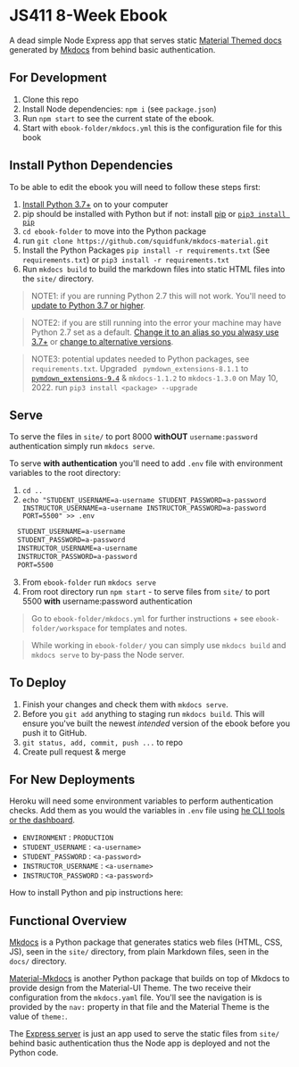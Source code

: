 # JS411 8-Week Ebook

A dead simple Node Express app that serves static [Material Themed docs](https://squidfunk.github.io/mkdocs-material/) generated by [Mkdocs](https://www.mkdocs.org/) from behind basic authentication.

## For Development

1. Clone this repo
2. Install Node dependencies: `npm i` (see `package.json`)
3. Run `npm start` to see the current state of the ebook.
4. Start with `ebook-folder/mkdocs.yml` this is the configuration file for this book

## Install Python Dependencies

To be able to edit the ebook you will need to follow these steps first:

1. [Install Python 3.7+](https://www.python.org/downloads/) on to your computer
2. pip should be installed with Python but if not: install [pip](https://pip.pypa.io/en/stable/installing/) or [`pip3 install pip`](https://pip.pypa.io/en/stable/installation/)
3. `cd ebook-folder` to move into the Python package
4. run `git clone https://github.com/squidfunk/mkdocs-material.git`
5. Install the Python Packages `pip install -r requirements.txt` (See `requirements.txt`) or `pip3 install -r requirements.txt`
6. Run `mkdocs build` to build the markdown files into static HTML files into the `site/` directory.

  > NOTE1: if you are running Python 2.7 this will not work. You'll need to [update to Python 3.7 or higher](https://phoenixnap.com/kb/upgrade-python).

  > NOTE2: if you are still running into the error your machine may have Python 2.7 set as a default. [Change it to an alias so you alwasy use 3.7+](https://osxdaily.com/2022/02/15/make-python-3-default-macos/) or [change to alternative versions](https://www.skillsugar.com/how-to-change-the-default-python-version).

  > NOTE3: potential updates needed to Python packages, see `requirements.txt`. Upgraded ` pymdown_extensions-8.1.1` to [`pymdown_extensions-9.4`](https://facelessuser.github.io/pymdown-extensions/) & `mkdocs-1.1.2` to `mkdocs-1.3.0` on May 10, 2022. run `pip3 install <package> --upgrade`

## Serve

To serve the files in `site/` to port 8000 **withOUT** `username:password` authentication simply run `mkdocs serve`.

To serve **with authentication** you'll need to add `.env` file with environment variables to the root directory:

1. `cd ..`
2. `echo "STUDENT_USERNAME=a-username STUDENT_PASSWORD=a-password INSTRUCTOR_USERNAME=a-username INSTRUCTOR_PASSWORD=a-password PORT=5500" >> .env`
  
  ```txt
    STUDENT_USERNAME=a-username
    STUDENT_PASSWORD=a-password
    INSTRUCTOR_USERNAME=a-username
    INSTRUCTOR_PASSWORD=a-password
    PORT=5500
  ```

3. From `ebook-folder` run `mkdocs serve`
4. From root directory run `npm start` - to serve files from `site/` to port 5500 **with** username:password authentication

  > Go to `ebook-folder/mkdocs.yml` for further instructions + see `ebook-folder/workspace` for templates and notes.

  > While working in `ebook-folder/` you can simply use `mkdocs build` and `mkdocs serve` to by-pass the Node server.

## To Deploy

1. Finish your changes and check them with `mkdocs serve`.
2. Before you `git add` anything to staging run `mkdocs build`. This will ensure you've built the newest *intended* version of the ebook before you push it to GitHub.
3. `git status, add, commit, push ...` to repo
4. Create pull request & merge

## For New Deployments

Heroku will need some environment variables to perform authentication checks. Add them as you would the variables in `.env` file using [he CLI tools or the dashboard](https://devcenter.heroku.com/articles/config-vars).

* `ENVIRONMENT` : `PRODUCTION`
*  `STUDENT_USERNAME` : `<a-username>`
*  `STUDENT_PASSWORD` : `<a-password>`
*  `INSTRUCTOR_USERNAME` : `<a-username>`
*  `INSTRUCTOR_PASSWORD` : `<a-password>`

How to install Python and pip instructions here:

## Functional Overview

[Mkdocs](https://www.mkdocs.org/) is a Python package that generates statics web files (HTML, CSS, JS), seen in the `site/` directory, from plain Markdown files, seen in the `docs/` directory.

[Material-Mkdocs](https://squidfunk.github.io/mkdocs-material/) is another Python package that builds on top of Mkdocs to provide design from the Material-UI Theme. The two receive their configuration from the `mkdocs.yaml` file. You'll see the navigation is is provided by the `nav:` property in that file and the Material Theme is the value of `theme:`.

The [Express server](https://expressjs.com/) is just an app used to serve the static files from `site/` behind basic authentication thus the Node app is deployed and not the Python code.

